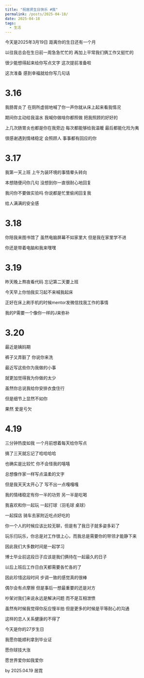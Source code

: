 ```yaml
---
title: "祝居贤生日快乐 #我"
permalink: /posts/2025-04-18/
date: 2025-04-18
tags:
  - 生活
---
```


今天是2025年3月19日 距离你的生日还有一个月 

以往我总会在生日前一周急急忙忙的 再加上平常我们俩工作又挺忙的

很少能想得起来给你写点文字 这次提前准备啦

这次准备 感到幸福就给你写几句话 

# 3.16 

我肠胃炎了 在厕所虚弱地喊了你一声你就从床上起来看我情况

期间你主动给我温水 我喊你做啥你都照做 把我照顾的好好的 

上几次肠胃炎也都是你在我旁边 每次都能够给我温暖 最后都能化险为夷

很感谢遇到情绪稳定 会照顾人 事事都有回应的你 

# 3.17 

我第一天上班 上午为装环境的事情晕头转向

本想随便问你几句 没想到你一直很耐心地回复

我问你不要做实验吗 你说都是忙里偷闲回复我 

给人满满的安全感

# 3.18

你陪我来图书馆了 虽然电脑屏幕不如家里大 但是我在家里学不进

你还是带着电脑和我来嘿嘿

# 3.19

昨天晚上熬夜看代码 忘记第二天要上班 

今天早上你怕我实习起不来喊我起床

正好在床上刷手机的时候mentor发微信找我工作的事情 

我的P需要一个像你一样的J来弥补

# 3.20 
最近是姨妈期 

裤子又弄脏了 你说你来洗 

最近写这些你为我做的小事

就更加觉得我为你做的太少 

虽然你总说我给你安排衣食住行 

但是细节上显然不如你

果然 爱是亏欠

# 4.19
三分钟热度如我 一个月前想着每天给你写点 

搞了三天就忘记了哈哈哈哈 

也确实是比较忙 你不会怪我的嘻嘻

总想像作家一样写点温柔的文字

但是我天天太开心了 写不出一点嘎嘎嘎

我的情绪稳定有你一半的功劳 另一半是吃喝

我喜欢和你一起玩 一起打球（羽毛球 桌球） 

一起探店 骑车去家附近吃点好吃的

你一个人的时候应该比较无聊，但是有了我日子就多姿多彩了

玩乐归玩乐，你总是对工作很上心，而我总是需要你的带领才能静下来

因此我们大多数时间是一起学习 

博士毕业前这段日子应该是我们俩待在一起最久的日子

以后上班后工作日白天都需要各忙各的了

因此珍惜这段时间 步调一致的感觉真的很棒

偶尔会有点摩擦 但是事后一想最重要的还是对方 

吵架对我们来说永远是解决问题 而不是互相泄愤

虽然有时候我觉得你反应慢半拍 但是更多的时候是平等耐心的沟通

这样的恋人关系健康的不得了

今天是你的27岁生日

我愿你能顺利拿到毕业证

愿你球技大涨 

愿世界爱你如我爱你

by 2025.04.19 居霓



